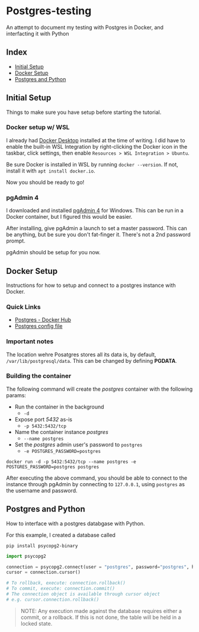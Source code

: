 # Postgres-testing

An attempt to document my testing with Postgres in Docker, and interfacting it with Python

## Index

- [Initial Setup](#Initial-Setup)
- [Docker Setup](#Docker-Setup)
- [Postgres and Python](#Postgres-and-Python)

## Initial Setup

Things to make sure you have setup before starting the tutorial.

### Docker setup w/ WSL

I already had [Docker Desktop](https://www.docker.com/products/docker-desktop) installed at the time of writing. I did have to enable the built-in WSL Integration by right-clicking the Docker icon in the taskbar, click settings, then enable `Resources > WSL Integration > Ubuntu`.

Be sure Docker is installed in WSL by running `docker --version`. If not, install it with `apt install docker.io`.

Now you should be ready to go!

### pgAdmin 4

I downloaded and installed [pgAdmin 4](https://www.pgadmin.org/download/) for Windows. This can be run in a Docker container, but I figured this would be easier.

After installing, give pgAdmin a launch to set a master password. This can be anything, but be sure you don't fat-finger it. There's not a 2nd password prompt.

pgAdmin should be setup for you now.

## Docker Setup

Instructions for how to setup and connect to a postgres instance with Docker.

### Quick Links

- [Postgres - Docker Hub](https://hub.docker.com/_/postgres)
- [Postgres config file](./my-postgres.conf)

### Important notes

The location wehre Posatgres stores all its data is, by default, `/var/lib/postgresql/data`. This can be changed by defining **PGDATA**.

### Building the container

The following command will create the _postgres_ container with the following params:

- Run the container in the background
  - `-d`
- Expose port _5432_ as-is
  - `-p 5432:5432/tcp`
- Name the container instance _postgres_
  - `--name postgres`
- Set the _postgres_ admin user's password to `postgres`
  - `-e POSTGRES_PASSWORD=postgres`

`docker run -d -p 5432:5432/tcp --name postgres -e POSTGRES_PASSWORD=postgres postgres`

After executing the above command, you should be able to connect to the instance through pgAdmin by connecting to `127.0.0.1`, using `postgres` as the username and password.

## Postgres and Python

How to interface with a postgres databgase with Python.

For this example, I created a database called

`pip install psycopg2-binary`

```python
import psycopg2

connection = psycopg2.connect(user = "postgres", password="postgres", host="127.0.0.1", port="5432", database="test_db")
cursor = connection.cursor()

# To rollback, execute: connection.rollback()
# To commit, execute: connection.commit()
# The connection object is available through cursor object
# e.g. cursor.connection.rollback()
```

> NOTE: Any execution made against the database requires either a commit, or a rollback. If this is not done, the table will be held in a locked state.
